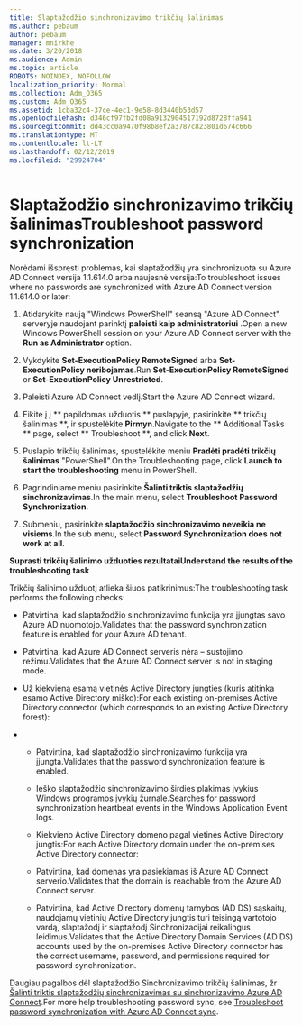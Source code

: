 ```yaml
---
title: Slaptažodžio sinchronizavimo trikčių šalinimas
ms.author: pebaum
author: pebaum
manager: mnirkhe
ms.date: 3/20/2018
ms.audience: Admin
ms.topic: article
ROBOTS: NOINDEX, NOFOLLOW
localization_priority: Normal
ms.collection: Adm_O365
ms.custom: Adm_O365
ms.assetid: 1cba32c4-37ce-4ec1-9e58-8d3440b53d57
ms.openlocfilehash: d346cf97fb2fd08a9132904517192d8728ffa941
ms.sourcegitcommit: dd43cc0a9470f98b8ef2a3787c823801d674c666
ms.translationtype: MT
ms.contentlocale: lt-LT
ms.lasthandoff: 02/12/2019
ms.locfileid: "29924704"
---
```

# <a name="troubleshoot-password-synchronization"></a><span data-ttu-id="f694d-102">Slaptažodžio sinchronizavimo trikčių šalinimas</span><span class="sxs-lookup"><span data-stu-id="f694d-102">Troubleshoot password synchronization</span></span>

<span data-ttu-id="f694d-103">Norėdami išspręsti problemas, kai slaptažodžių yra sinchronizuota su Azure AD Connect versija 1.1.614.0 arba naujesnė versija:</span><span class="sxs-lookup"><span data-stu-id="f694d-103">To troubleshoot issues where no passwords are synchronized with Azure AD Connect version 1.1.614.0 or later:</span></span>
  
1. <span data-ttu-id="f694d-104">Atidarykite naują "Windows PowerShell" seansą "Azure AD Connect" serveryje naudojant parinktį **paleisti kaip administratoriui** .</span><span class="sxs-lookup"><span data-stu-id="f694d-104">Open a new Windows PowerShell session on your Azure AD Connect server with the **Run as Administrator** option.</span></span> 
    
2. <span data-ttu-id="f694d-105">Vykdykite **Set-ExecutionPolicy RemoteSigned** arba **Set-ExecutionPolicy neribojamas**.</span><span class="sxs-lookup"><span data-stu-id="f694d-105">Run **Set-ExecutionPolicy RemoteSigned** or **Set-ExecutionPolicy Unrestricted**.</span></span> 
    
3. <span data-ttu-id="f694d-106">Paleisti Azure AD Connect vedlį.</span><span class="sxs-lookup"><span data-stu-id="f694d-106">Start the Azure AD Connect wizard.</span></span>
    
4. <span data-ttu-id="f694d-107">Eikite į į \*\* papildomas užduotis \*\* puslapyje, pasirinkite \*\* trikčių šalinimas \*\*, ir spustelėkite **Pirmyn**.</span><span class="sxs-lookup"><span data-stu-id="f694d-107">Navigate to the \*\* Additional Tasks \*\* page, select \*\* Troubleshoot \*\*, and click **Next**.</span></span> 
    
5. <span data-ttu-id="f694d-108">Puslapio trikčių šalinimas, spustelėkite meniu **Pradėti pradėti trikčių šalinimas** "PowerShell".</span><span class="sxs-lookup"><span data-stu-id="f694d-108">On the Troubleshooting page, click **Launch to start the troubleshooting** menu in PowerShell.</span></span> 
    
6. <span data-ttu-id="f694d-109">Pagrindiniame meniu pasirinkite **Šalinti triktis slaptažodžių sinchronizavimas**.</span><span class="sxs-lookup"><span data-stu-id="f694d-109">In the main menu, select **Troubleshoot Password Synchronization**.</span></span> 
    
7. <span data-ttu-id="f694d-110">Submeniu, pasirinkite **slaptažodžio sinchronizavimo neveikia ne visiems**.</span><span class="sxs-lookup"><span data-stu-id="f694d-110">In the sub menu, select **Password Synchronization does not work at all**.</span></span> 
    
 <span data-ttu-id="f694d-111">**Suprasti trikčių šalinimo užduoties rezultatai**</span><span class="sxs-lookup"><span data-stu-id="f694d-111">**Understand the results of the troubleshooting task**</span></span>
  
<span data-ttu-id="f694d-112">Trikčių šalinimo užduotį atlieka šiuos patikrinimus:</span><span class="sxs-lookup"><span data-stu-id="f694d-112">The troubleshooting task performs the following checks:</span></span>
  
- <span data-ttu-id="f694d-113">Patvirtina, kad slaptažodžio sinchronizavimo funkcija yra įjungtas savo Azure AD nuomotojo.</span><span class="sxs-lookup"><span data-stu-id="f694d-113">Validates that the password synchronization feature is enabled for your Azure AD tenant.</span></span>
    
- <span data-ttu-id="f694d-114">Patvirtina, kad Azure AD Connect serveris nėra – sustojimo režimu.</span><span class="sxs-lookup"><span data-stu-id="f694d-114">Validates that the Azure AD Connect server is not in staging mode.</span></span>
    
- <span data-ttu-id="f694d-115">Už kiekvieną esamą vietinės Active Directory jungties (kuris atitinka esamo Active Directory miško):</span><span class="sxs-lookup"><span data-stu-id="f694d-115">For each existing on-premises Active Directory connector (which corresponds to an existing Active Directory forest):</span></span>
    
- 
  - <span data-ttu-id="f694d-116">Patvirtina, kad slaptažodžio sinchronizavimo funkcija yra įjungta.</span><span class="sxs-lookup"><span data-stu-id="f694d-116">Validates that the password synchronization feature is enabled.</span></span>
    
  - <span data-ttu-id="f694d-117">Ieško slaptažodžio sinchronizavimo širdies plakimas įvykius Windows programos įvykių žurnale.</span><span class="sxs-lookup"><span data-stu-id="f694d-117">Searches for password synchronization heartbeat events in the Windows Application Event logs.</span></span>
    
  - <span data-ttu-id="f694d-118">Kiekvieno Active Directory domeno pagal vietinės Active Directory jungtis:</span><span class="sxs-lookup"><span data-stu-id="f694d-118">For each Active Directory domain under the on-premises Active Directory connector:</span></span>
    
  - <span data-ttu-id="f694d-119">Patvirtina, kad domenas yra pasiekiamas iš Azure AD Connect serverio.</span><span class="sxs-lookup"><span data-stu-id="f694d-119">Validates that the domain is reachable from the Azure AD Connect server.</span></span>
    
  - <span data-ttu-id="f694d-120">Patvirtina, kad Active Directory domenų tarnybos (AD DS) sąskaitų, naudojamų vietinių Active Directory jungtis turi teisingą vartotojo vardą, slaptažodį ir slaptažodį Sinchronizacijai reikalingus leidimus.</span><span class="sxs-lookup"><span data-stu-id="f694d-120">Validates that the Active Directory Domain Services (AD DS) accounts used by the on-premises Active Directory connector has the correct username, password, and permissions required for password synchronization.</span></span>
    
<span data-ttu-id="f694d-121">Daugiau pagalbos dėl slaptažodžio Sinchronizavimo trikčių šalinimas, žr [Šalinti triktis slaptažodžių sinchronizavimas su sinchronizavimo Azure AD Connect](https://docs.microsoft.com/azure/active-directory/connect/active-directory-aadconnectsync-troubleshoot-password-synchronization).</span><span class="sxs-lookup"><span data-stu-id="f694d-121">For more help troubleshooting password sync, see [Troubleshoot password synchronization with Azure AD Connect sync](https://docs.microsoft.com/azure/active-directory/connect/active-directory-aadconnectsync-troubleshoot-password-synchronization).</span></span>
  

